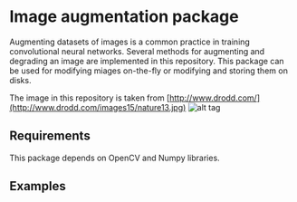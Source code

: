 # Image augmentation package
Augmenting datasets of images is a common practice in training convolutional neural networks. Several methods for augmenting and degrading an image are implemented in this repository. This package can be used for modifying miages on-the-fly or modifying and storing them on disks.

The image in this repository is taken from [http://www.drodd.com/](http://www.drodd.com/images15/nature13.jpg)
![alt tag](http://www.drodd.com/images15/nature13.jpg)

## Requirements
This package depends on OpenCV and Numpy libraries.

## Examples
